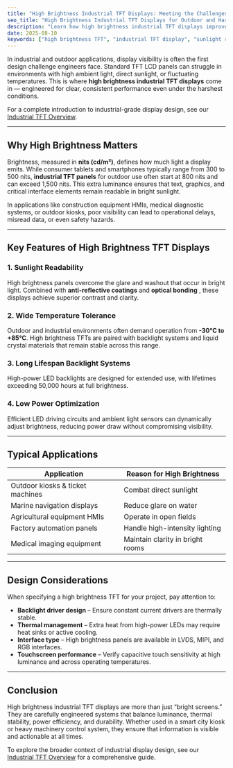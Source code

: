 ```yaml
---
title: "High Brightness Industrial TFT Displays: Meeting the Challenges of Harsh Environments"
seo_title: "High Brightness Industrial TFT Displays for Outdoor and Harsh Environments"
description: "Learn how high brightness industrial TFT displays improve visibility in outdoor and high ambient light conditions, with key specs, applications, and design tips."
date: 2025-08-10
keywords: ["high brightness TFT", "industrial TFT display", "sunlight readable display", "outdoor HMI screen", "TFT LCD for harsh environments"]
---
```


In industrial and outdoor applications, display visibility is often the first design challenge engineers face. Standard TFT LCD panels can struggle in environments with high ambient light, direct sunlight, or fluctuating temperatures. This is where **high brightness industrial TFT displays** come in — engineered for clear, consistent performance even under the harshest conditions.

For a complete introduction to industrial-grade display design, see our [Industrial TFT Overview](/posts/industrial-tft-overview/).

---

## Why High Brightness Matters

Brightness, measured in **nits (cd/m²)**, defines how much light a display emits. While consumer tablets and smartphones typically range from 300 to 500 nits, **industrial TFT panels** for outdoor use often start at 800 nits and can exceed 1,500 nits. This extra luminance ensures that text, graphics, and critical interface elements remain readable in bright sunlight.

In applications like construction equipment HMIs, medical diagnostic systems, or outdoor kiosks, poor visibility can lead to operational delays, misread data, or even safety hazards.

---

## Key Features of High Brightness TFT Displays

### 1. **Sunlight Readability**
High brightness panels overcome the glare and washout that occur in bright light. Combined with **anti-reflective coatings** and **optical bonding** , these displays achieve superior contrast and clarity.

### 2. **Wide Temperature Tolerance**
Outdoor and industrial environments often demand operation from **-30°C to +85°C**. High brightness TFTs are paired with backlight systems and liquid crystal materials that remain stable across this range.

### 3. **Long Lifespan Backlight Systems**
High-power LED backlights are designed for extended use, with lifetimes exceeding 50,000 hours at full brightness.

### 4. **Low Power Optimization**
Efficient LED driving circuits and ambient light sensors can dynamically adjust brightness, reducing power draw without compromising visibility.

---

## Typical Applications

| Application                     | Reason for High Brightness |
|---------------------------------|-----------------------------|
| Outdoor kiosks & ticket machines| Combat direct sunlight      |
| Marine navigation displays      | Reduce glare on water       |
| Agricultural equipment HMIs     | Operate in open fields      |
| Factory automation panels       | Handle high-intensity lighting |
| Medical imaging equipment       | Maintain clarity in bright rooms |

---

## Design Considerations

When specifying a high brightness TFT for your project, pay attention to:

- **Backlight driver design** – Ensure constant current drivers are thermally stable.
- **Thermal management** – Extra heat from high-power LEDs may require heat sinks or active cooling.
- **Interface type** – High brightness panels are available in LVDS, MIPI, and RGB interfaces.
- **Touchscreen performance** – Verify capacitive touch sensitivity at high luminance and across operating temperatures.

---

## Conclusion

High brightness industrial TFT displays are more than just “bright screens.” They are carefully engineered systems that balance luminance, thermal stability, power efficiency, and durability. Whether used in a smart city kiosk or heavy machinery control system, they ensure that information is visible and actionable at all times.

To explore the broader context of industrial display design, see our [Industrial TFT Overview](/posts/industrial-tft-overview/) for a comprehensive guide.